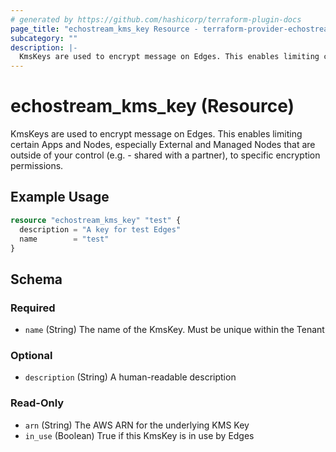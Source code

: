 ```yaml
---
# generated by https://github.com/hashicorp/terraform-plugin-docs
page_title: "echostream_kms_key Resource - terraform-provider-echostream"
subcategory: ""
description: |-
  KmsKeys are used to encrypt message on Edges. This enables limiting certain Apps and Nodes, especially External and Managed Nodes that are outside of your control (e.g. - shared with a partner), to specific encryption permissions.
---
```


# echostream_kms_key (Resource)

KmsKeys are used to encrypt message on Edges. This enables limiting certain Apps and Nodes, especially External and Managed Nodes that are outside of your control (e.g. - shared with a partner), to specific encryption permissions.

## Example Usage

```terraform
resource "echostream_kms_key" "test" {
  description = "A key for test Edges"
  name        = "test"
}
```

<!-- schema generated by tfplugindocs -->
## Schema

### Required

- `name` (String) The name of the KmsKey. Must be unique within the Tenant

### Optional

- `description` (String) A human-readable description

### Read-Only

- `arn` (String) The AWS ARN for the underlying KMS Key
- `in_use` (Boolean) True if this KmsKey is in use by Edges


